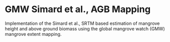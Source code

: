 # GMW Simard et al., AGB Mapping
Implementation of the Simard et al., SRTM based estimation of mangrove height and above ground biomass using the global mangrove watch (GMW) mangrove extent mapping.
